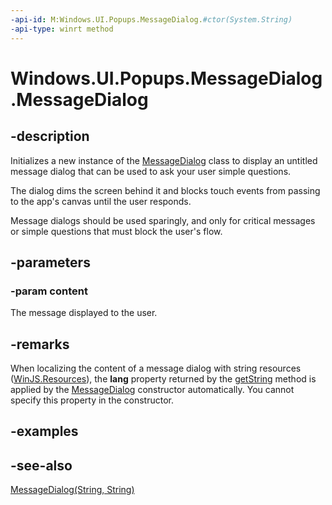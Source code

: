```yaml
---
-api-id: M:Windows.UI.Popups.MessageDialog.#ctor(System.String)
-api-type: winrt method
---
```


<!-- Method syntax
public MessageDialog(System.String content)
-->

# Windows.UI.Popups.MessageDialog.MessageDialog

## -description
 Initializes a new instance of the [MessageDialog](messagedialog.md) class to display an untitled message dialog that can be used to ask your user simple questions.

The dialog dims the screen behind it and blocks touch events from passing to the app's canvas until the user responds.

Message dialogs should be used sparingly, and only for critical messages or simple questions that must block the user's flow.

## -parameters
### -param content
The message displayed to the user.

## -remarks
When localizing the content of a message dialog with string resources ([WinJS.Resources](https://msdn.microsoft.com/library/54c097f6-80d6-4433-9182-374bb63bb50e)), the **lang** property returned by the [getString](https://msdn.microsoft.com/library/d77fefde-5bce-4db2-a455-8c8d4e3b3601) method is applied by the [MessageDialog](messagedialog.md) constructor automatically. You cannot specify this property in the constructor.

## -examples

## -see-also
[MessageDialog(String, String)](messagedialog_messagedialog_1571897524.md)